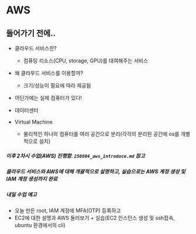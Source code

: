 # AWS



## 들어가기 전에..

- 클라우드 서비스란?
  - 컴퓨팅 리소스(CPU, storage, GPU)를 대여해주는 서비스
- 왜 클라우드 서비스를 이용할까?
  - 크기/성능이 필요에 따라 제공됨



- 어딘가에는 실제 컴퓨터가 있다!
- 데이터센터



- Virtual Machine
  - 물리적인 하나의 컴퓨터를 여러 공간으로 분리(각각의 분리된 공간에 os를 개별적으로 설치)



##### 이후 2차시 수업(AWS) 진행함. `250804_aws_introduce.md` 참고

##### 클라우드 서비스와 AWS에 대해 개괄적으로 설명하고, 실습으로는 AWS 계정 생성 및 IAM 계정 생성까지 완료

##### 내일 수업 예고

- 오늘 만든 root, IAM 계정에 MFA(OTP) 등록하고
- EC2에 대한 설명과 AWS 둘러보기 + 실습(EC2 인스턴스 생성 및 ssh접속, ubuntu 환경에서의 cli)